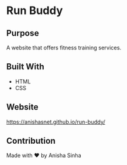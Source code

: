 # Run Buddy

## Purpose
A website that offers fitness training services.

## Built With
* HTML
* CSS

## Website
https://anishasnet.github.io/run-buddy/

## Contribution
Made with ❤️ by Anisha Sinha
